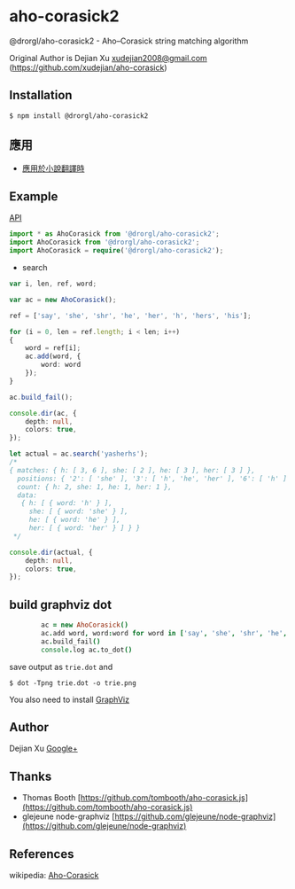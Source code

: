 # aho-corasick2

@drorgl/aho-corasick2 - Aho–Corasick string matching algorithm

Original Author is Dejian Xu <xudejian2008@gmail.com> (https://github.com/xudejian/aho-corasick)

## Installation

	$ npm install @drorgl/aho-corasick2

## 應用

* [應用於小說翻譯時](tests/novel.ts)

## Example

[API](src/ahocorasick.d.ts)

```ts
import * as AhoCorasick from '@drorgl/aho-corasick2';
import AhoCorasick from '@drorgl/aho-corasick2';
import AhoCorasick = require('@drorgl/aho-corasick2');
```
* search

```ts
var i, len, ref, word;

var ac = new AhoCorasick();

ref = ['say', 'she', 'shr', 'he', 'her', 'h', 'hers', 'his'];

for (i = 0, len = ref.length; i < len; i++)
{
	word = ref[i];
	ac.add(word, {
		word: word
	});
}

ac.build_fail();

console.dir(ac, {
	depth: null,
	colors: true,
});

let actual = ac.search('yasherhs');
/*
{ matches: { h: [ 3, 6 ], she: [ 2 ], he: [ 3 ], her: [ 3 ] },
  positions: { '2': [ 'she' ], '3': [ 'h', 'he', 'her' ], '6': [ 'h' ] },
  count: { h: 2, she: 1, he: 1, her: 1 },
  data:
   { h: [ { word: 'h' } ],
     she: [ { word: 'she' } ],
     he: [ { word: 'he' } ],
     her: [ { word: 'her' } ] } }
 */

console.dir(actual, {
	depth: null,
	colors: true,
});
```


## build graphviz dot

```coffee
		ac = new AhoCorasick()
		ac.add word, word:word for word in ['say', 'she', 'shr', 'he', 'her']
		ac.build_fail()
		console.log ac.to_dot()
```

save output as `trie.dot` and

    $ dot -Tpng trie.dot -o trie.png

You also need to install [GraphViz](http://www.graphviz.org/)

## Author

Dejian Xu
[Google+](https://plus.google.com/116305544434538996428?rel=author)

## Thanks

* Thomas Booth [https://github.com/tombooth/aho-corasick.js](https://github.com/tombooth/aho-corasick.js)
* glejeune node-graphviz [https://github.com/glejeune/node-graphviz](https://github.com/glejeune/node-graphviz)

## References
wikipedia: [Aho-Corasick](https://en.wikipedia.org/wiki/Aho-Corasick)
